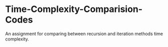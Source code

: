 # Time-Complexity-Comparision-Codes
An assignment for comparing between recursion and iteration methods time complexity. 
